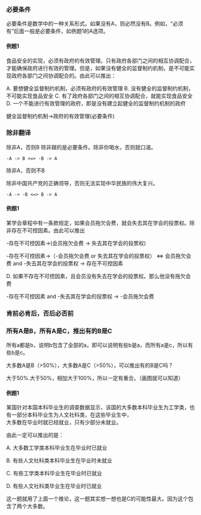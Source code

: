 ### 必要条件

必要条件是数学中的一种关系形式。如果没有A，则必然没有B。例如，“必须有”后面一般是必要条件，如例题1的A选项。

#### 例题1

食品安全的实现，必须有政府的有效管理。只有政府各部门之间的相互协调配合，才能确保政府进行有效的管理。但是，如果没有健全的监督制约机制，是不可能实现政府各部门之间协调配合的。由此可以推出：

A. 要想健全监督制约机制，必须有政府的有效管理
B. 没有健全的监督制约机制，不可能实现食品安全
C. 有了政府各部门之间的相互协调配合，就能实现食品安全
D. 一个不能进行有效管理的政府，即是没有建立起健全的监督制约机制的政府

健全监督制约机制->政府的有效管理(必要条件)

### 除非翻译

除非A，否则B 除非跟的是必要条件。除非你喝水，否则就口渴。
```
-A -> B <=> -B -> A
```

除非A，否则不B

除非中国共产党的正确领导，否则无法实现中华民族的伟大复兴。

```
-A -> -B <=> B -> A
```

#### 例题1

某学会章程中有一条款规定，如果会员拖欠会费，就会失去其在学会的投票权。除非存在不可控因素。由此可以推出

-存在不可控因素->(会员拖欠会费 -> 失去其在学会的投票权)

-存在不可控因素->（-会员拖欠会费 or 失去其在学会的投票权） <=> 会员拖欠会费 and -失去其在学会的投票权 -> 存在不可控因素

D. 如果不存在不可控因素，且会员没有失去在学会的投票权。那么他没有拖欠会费

-存在不可控因素 and -失去其在学会的投票权 -> -会员拖欠会费

### 肯前必肯后，否后必否前

### 所有A是B，所有A是C，推出有的B是C

所有a都是b，说明b包含了全部的a，即可以说明有些b是a，而所有a是c，所以有些b是c。

大多数A是B（>50%），大多数A是C（>50%），可以推出有的B是C吗？

大于50%.大于50%，相加大于100%，所以一定有重合。（画图就可以知道）

#### 例题1 
某国针对本国本科毕业生的调查数据显示，该国的大多数本科毕业生为工学类，也有一部分本科毕业生为人文社科类，在这些毕业生中，</br>大多数在毕业时就已经就业，只有少部分未就业。</br>

由此一定可以推出的是：

A. 大多数工学类本科毕业生在毕业时已就业

B. 有些人文社科类本科毕业生在毕业时未就业

C. 有些工学类本科毕业生在毕业时已就业

D. 有些人文社科类毕业生在毕业时已就业

这一题就用了上面一个推论，这一题其实想一想也是C的可能性最大。因为这个包含了两个大多数。




